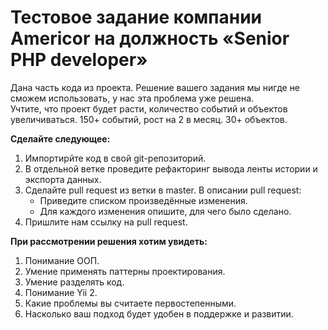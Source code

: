 # Тестовое задание компании Americor на должность «Senior PHP developer»

Дана часть кода из проекта. Решение вашего задания мы нигде не сможем использовать, у нас эта проблема уже решена.  
Учтите, что проект будет расти, количество событий и объектов увеличиваться. 150+ событий, рост на 2 в месяц. 30+ объектов.

**Сделайте следующее:**

1. Импортирйте код в свой git-репозиторий.
2. В отдельной ветке проведите рефакторинг вывода ленты истории и экспорта данных.
3. Сделайте pull request из ветки в master. В описании pull request:  
   - Приведите списком произведённые изменения.  
   - Для каждого изменения опишите, для чего было сделано.  
4. Пришлите нам ссылку на pull request.

**При рассмотрении решения хотим увидеть:**

1. Понимание ООП.
2. Умение применять паттерны проектирования.
3. Умение разделять код.
4. Понимание Yii 2.
5. Какие проблемы вы считаете первостепенными.
6. Насколько ваш подход будет удобен в поддержке и развитии.
